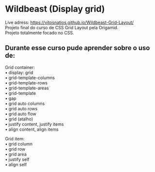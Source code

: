 # Wildbeast (Display grid)
Live adress: https://vitosnatios.github.io/Wildbeast-Grid-Layout/ \
Projeto final do curso de CSS Grid Layout pela Origamid. \
Projeto totalmente focado no CSS. 

## Durante esse curso pude aprender sobre o uso de: 

Grid container: \
• display: grid \
• grid-template-columns \
• grid-template-rows \
• grid-template-areas \
• grid-template \
• gap \
• grid auto columns \
• grid auto rows \
• grid auto flow \
• grid (atalho) \
• justify content, justify items \
• align content, align items 

Grid item: \
• grid column \
• grid row \
• grid area \
• justify self \
• align self
